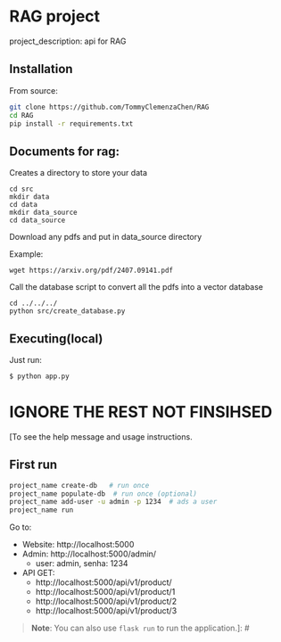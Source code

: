 # RAG project

project_description: api for RAG

## Installation

From source:

```bash
git clone https://github.com/TommyClemenzaChen/RAG
cd RAG
pip install -r requirements.txt
```

## Documents for rag:

Creates a directory to store your data
```
cd src
mkdir data
cd data
mkdir data_source
cd data_source
```

Download any pdfs and put in data_source directory

Example:
```
wget https://arxiv.org/pdf/2407.09141.pdf
```

Call the database script to convert all the pdfs into a vector database

```
cd ../../../
python src/create_database.py
```


## Executing(local)



Just run:

```bash
$ python app.py
```

# IGNORE THE REST NOT FINSIHSED


[To see the help message and usage instructions.

## First run

```bash
project_name create-db   # run once
project_name populate-db  # run once (optional)
project_name add-user -u admin -p 1234  # ads a user
project_name run
```

Go to:

- Website: http://localhost:5000
- Admin: http://localhost:5000/admin/
  - user: admin, senha: 1234
- API GET:
  - http://localhost:5000/api/v1/product/
  - http://localhost:5000/api/v1/product/1
  - http://localhost:5000/api/v1/product/2
  - http://localhost:5000/api/v1/product/3


> **Note**: You can also use `flask run` to run the application.]: #
